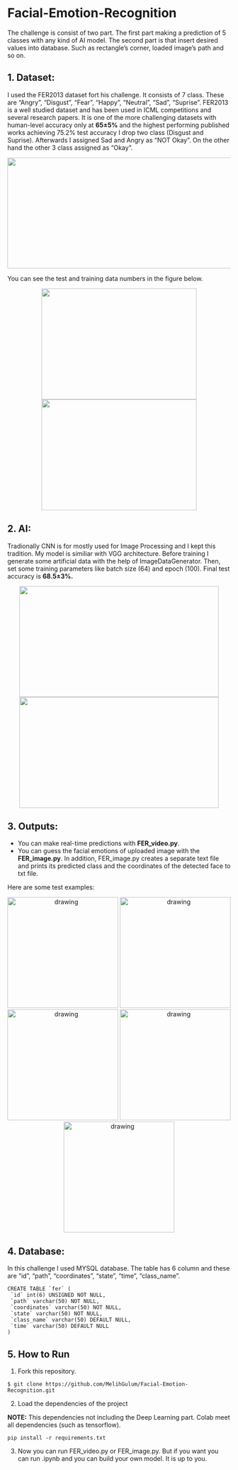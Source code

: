# Facial-Emotion-Recognition

The challenge is consist of two part. The first part making a prediction of 5 classes with any kind of AI model. The second part is that insert desired values into database. Such as rectangle’s corner, loaded image’s path and so on.

## 1. Dataset:
I used the FER2013 dataset fort his challenge. It consists of 7 class. These are “Angry”, “Disgust”, “Fear”, “Happy”, “Neutral”, “Sad”, “Suprise”. FER2013 is a well studied dataset and has been used in ICML competitions and several research papers. It is one of the more challenging datasets with human-level accuracy only at **65±5%** and the highest performing published works achieving 75.2% test accuracy I drop two class (Disgust and Suprise). Afterwards I assigned Sad and Angry as “NOT Okay”. On the other hand the other 3 class assigned as “Okay”.

<p align="center">
<img src="https://user-images.githubusercontent.com/81585804/180644734-e8c04654-73bd-4190-aa3f-c6bde8bc0cfd.png" width="600" height="250">
</p>

You can see the test and training data numbers in the figure below.

<p align="center">
<img src="https://user-images.githubusercontent.com/81585804/180644823-bf0acc7a-f342-4adb-837e-c10164ac4dd1.png" width="350" height="250">
 <img src="https://user-images.githubusercontent.com/81585804/180644825-46f144b0-c74a-4d8a-8355-0e9dac8ede96.png" width="350" height="250">
</p>


## 2. AI:
Tradionally CNN is for mostly used for Image Processing and I kept this tradition. My  model is similiar with VGG architecture. Before training I generate some artificial data with the help of ImageDataGenerator. Then, set some training parameters like batch size (64) and epoch (100). Final test accuracy is **68.5±3%.**


<p align="center">
<img src="https://user-images.githubusercontent.com/81585804/180644754-4ad646a8-5e95-4a5b-9324-9265bd2c08c3.png" width="450" height="250">
 <img src="https://user-images.githubusercontent.com/81585804/180644755-ce2b4073-ac3b-4c4e-9f48-b6285ce860af.png" width="450" height="250">
</p>


## 3. Outputs:
* You can make real-time predictions with **FER_video.py**.
* You can guess the facial emotions of uploaded image with the **FER_image.py**. In addition, FER_image.py creates a separate text file and prints its predicted class and the coordinates of the detected face to txt file.

Here are some test examples:
<p align="center">
  <img src=https://user-images.githubusercontent.com/81585804/180645055-a03cb091-7aa7-4fe5-bda0-abafda6382fd.jpg alt="drawing" width="250" height="250"/>
  <img src=https://user-images.githubusercontent.com/81585804/180645056-2f920d79-6b3c-4483-9fc3-ebb2f8f5e4b1.jpg alt="drawing" width="250" height="250"/> 
  <img src=https://user-images.githubusercontent.com/81585804/180645057-5bacd6a3-af6d-42fb-9d8d-bd5989e8b371.jpg alt="drawing" width="250" height="250"/>
  <img src=https://user-images.githubusercontent.com/81585804/180645058-3d56cbf7-9a38-42c3-96cf-70d9aab0289f.jpg alt="drawing" width="250" height="250"/>
  <img src=https://user-images.githubusercontent.com/81585804/180645061-d1ae158f-9891-4500-9c2f-029974ae33ea.jpg alt="drawing" width="250" height="250"/>
</p>

## 4. Database:
In this challenge I used MYSQL database. The table has 6 column and these are “id”, “path”, “coordinates”, “state”, “time”, “class_name”. 

 ```console
CREATE TABLE `fer` (
  `id` int(6) UNSIGNED NOT NULL,
  `path` varchar(50) NOT NULL,
  `coordinates` varchar(50) NOT NULL,
  `state` varchar(50) NOT NULL,
  `class_name` varchar(50) DEFAULT NULL,
  `time` varchar(50) DEFAULT NULL
)
```

## 5. How to Run

1. Fork this repository.
 ```console
$ git clone https://github.com/MelihGulum/Facial-Emotion-Recognition.git

```

2. Load the dependencies of the project

**NOTE:** This dependencies not including the Deep Learning part. Colab meet all dependencies (such as tensorflow).

 ```console
pip install -r requirements.txt
```

3. Now you can run FER_video.py or FER_image.py. But if you want you can run .ipynb and you can build your own model. It is up to you. 
